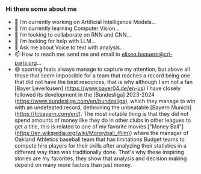 ### Hi there some about me

- 🔭 I’m currently working on Artificial Intelligence Models...
- 🌱 I’m currently learning Computer Vision...
- 👯 I’m looking to collaborate on RNN and CNN...
- 🤔 I’m looking for help with LLM...
- 💬 Ask me about Voice to text with analysis...
- 📫 How to reach me: send me and email to eliseo.baquero@cri-paris.org...
- 😄 sporting feats always manage to capture my attention, but above all those that seem impossible for a team that reaches a record being one that did not have the best resources, that is why although I am not a fan [Bayer Leverkusen] (https://www.bayer04.de/en-us) I have closely followed its development in the [Bundesliga] 2023-2024 (https://www.bundesliga.com/en/bundesliga), which they manage to win with an undefeated record, dethroning the unbeatable [Bayern Munich] (https://fcbayern.com/en/).
The most notable thing is that they did not spend amounts of money like they do in other clubs in other leagues to get a title, this is related to one of my favorite movies ["Money Ball"] (https://en.wikipedia.org/wiki/Moneyball_(film))  where the manager of Oakland Athletics baseball team that has limitations Budget teams to compete hire players for their skills after analyzing their statistics in a different way than was traditionally done.
That's why these inspiring stories are my favorites, they show that analysis and decision making depend on many more factors than just money.
